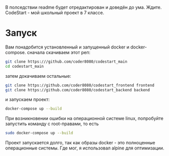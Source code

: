 В полседствии readme будет отредактирован и доведён до ума. Ждите.
CodeStart - мой школьный проект в 7 классе.

# Запуск

Вам понадобится установленный и запущенный docker и docker-compose.
сначала скачиваем этот реп:

```bash
git clone https:///github.com/coder8080/codestart_main
cd codestart_main
```

затем докачиваем остальные:

```bash
git clone https://github.com/coder8080/codestart_frontend frontend
git clone https://github.com/coder8080/codestart_backend backend
```

и запускаем проект:

```bash
docker-compose up --build
```

При возникновении ошибки на операционной системе linux, попробуйте запустить команду с root-правами, то есть

```bash
sudo docker-compose up --build
```

Проект запускается долго, так как образы docker - это полноценные операционные системы. Где мог, я использовал alpine для оптимизации.
